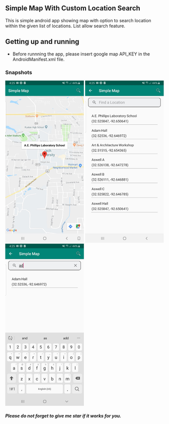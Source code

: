 ## Simple Map With Custom Location Search
This is simple android app showing map with option to search location within the given list of locations.  List allow search feature. 

## Getting up and running
* Before runnning the app, please insert google map API_KEY in the AndroidManifest.xml file. 
### Snapshots
<p float="left">
<img src="/Snapshots/69459658_500639783826615_2788275391125520384_n.jpg" width="250" alt="My cool pic1"/>
<img src="/Snapshots/69395563_387721218607902_4335311384100208640_n.jpg" width="250" alt="My cool pic3"/>
<img src="/Snapshots/69344051_496432031148805_8977964138206593024_n.jpg" width="250" alt="My cool pic2"/>
</p>

##### Please do not forget to give me star if it works for you.
